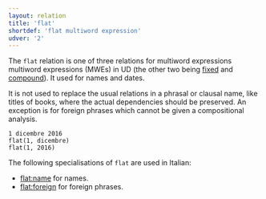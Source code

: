 ```yaml
---
layout: relation
title: 'flat'
shortdef: 'flat multiword expression'
udver: '2'
---
```


The `flat` relation is one of three relations for multiword expressions multiword expressions (MWEs) in UD 
(the other two being [fixed]() and [compound]()). It used for names and dates.

 It is not used to replace the usual relations in a phrasal or clausal name, like titles of books, where the actual dependencies should be preserved. 
 An exception is for foreign phrases which cannot be given a compositional analysis. 
 
 ~~~ sdparse
1 dicembre 2016
flat(1, dicembre)
flat(1, 2016)
~~~

The following specialisations of `flat` are used in Italian:
* [flat:name](flat-name) for names.
* [flat:foreign](flat-foreign) for foreign phrases.
